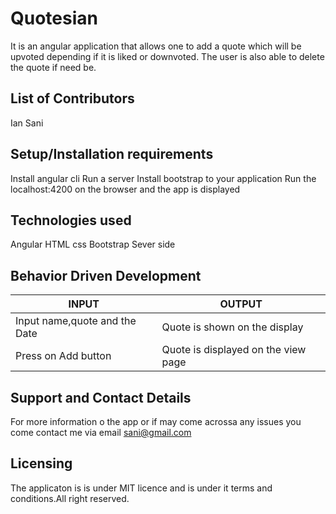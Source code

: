 # Quotesian

It is an angular application that allows one to add a quote which will be upvoted depending if it is liked or downvoted. The user is also able to delete the quote if need be.

## List of Contributors

Ian Sani

## Setup/Installation requirements

Install angular cli
Run a server
Install bootstrap to your application
Run the localhost:4200 on the browser and the app is displayed

## Technologies used

Angular
HTML
css
Bootstrap
Sever side

## Behavior Driven Development


|INPUT|OUTPUT|
|-----|------|
|Input name,quote and the Date | Quote is shown on the display|
|Press on Add button| Quote is displayed on the view page|



## Support and Contact Details

For more information o the app or if may come acrossa any issues you come contact me via email sani@gmail.com

## Licensing

The applicaton is is under MIT licence and is under it terms and conditions.All right reserved.
